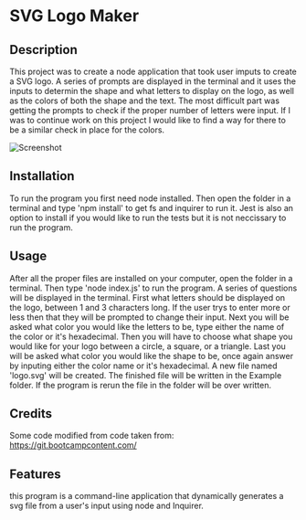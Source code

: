 # SVG Logo Maker

## Description

This project was to create a node application that took user imputs to create a SVG logo.  A series of prompts are displayed in the terminal and it uses the inputs to determin the shape and what letters to display on the logo, as well as the colors of both the shape and the text.  The most difficult part was getting the prompts to check if the proper number of letters were input.  If I was to continue work on this project I would like to find a way for there to be a similar check in place for the colors.

![Screenshot](./screenshot.png)

## Installation

To run the program you first need node installed.  Then open the folder in a terminal and type 'npm install' to get fs and inquirer to run it.  Jest is also an option to install if you would like to run the tests but it is not neccissary to run the program.

## Usage

After all the proper files are installed on your computer, open the folder in a terminal.  Then type 'node index.js' to run the program.  A series of questions will be displayed in the terminal.  First what letters should be displayed on the logo, between 1 and 3 characters long.  If the user trys to enter more or less then that they will be prompted to change their input.  Next you will be asked what color you would like the letters to be, type either the name of the color or it's hexadecimal.  Then you will have to choose what shape you would like for your logo between a circle, a square, or a triangle.  Last you will be asked what color you would like the shape to be, once again answer by inputing either the color name or it's hexadecimal.  A new file named 'logo.svg' will be created.  The finished file will be written in the Example folder.  If the program is rerun the file in the folder will be over written.

## Credits

Some code modified from code taken from: 
https://git.bootcampcontent.com/

## Features

this program is a command-line application that dynamically generates a svg file from a user's input using node and Inquirer.